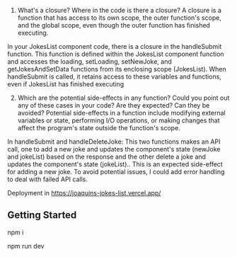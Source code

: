 1. What's a closure? Where in the code is there a closure?
   A closure is a function that has access to its own scope, the outer function's scope, and the global scope, even though the outer function has finished executing.

In your JokesList component code, there is a closure in the handleSubmit function. This function is defined within the JokesList component function and accesses the loading, setLoading, setNewJoke, and getJokesAndSetData functions from its enclosing scope (JokesList). When handleSubmit is called, it retains access to these variables and functions, even if JokesList has finished executing

2. Which are the potential side-effects in any function? Could you point out any of these cases in
   your code? Are they expected? Can they be avoided?
   Potential side-effects in a function include modifying external variables or state, performing I/O operations, or making changes that affect the program's state outside the function's scope.

In handleSubmit and handleDeleteJoke: This two functions makes an API call, one to add a new joke and updates the component's state (newJoke and jokeList) based on the response and the other delete a joke and updates the component's state (jokeList).. This is an expected side-effect for adding a new joke. To avoid potential issues, I could add error handling to deal with failed API calls.

Deployment in https://joaquins-jokes-list.vercel.app/

## Getting Started

npm i

npm run dev
